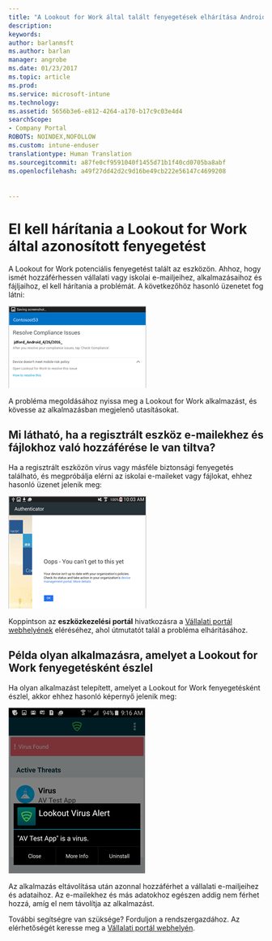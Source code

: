```yaml
---
title: "A Lookout for Work által talált fenyegetések elhárítása Android rendszeren | Microsoft Docs"
description: 
keywords: 
author: barlanmsft
ms.author: barlan
manager: angrobe
ms.date: 01/23/2017
ms.topic: article
ms.prod: 
ms.service: microsoft-intune
ms.technology: 
ms.assetid: 5656b3e6-e812-4264-a170-b17c9c03e4d4
searchScope:
- Company Portal
ROBOTS: NOINDEX,NOFOLLOW
ms.custom: intune-enduser
translationtype: Human Translation
ms.sourcegitcommit: a87fe0cf9591040f1455d71b1f40cd0705ba8abf
ms.openlocfilehash: a49f27dd42d2c9d16be49cb222e56147c4699208


---
```


# <a name="you-need-to-resolve-a-threat-found-by-lookout-for-work"></a>El kell hárítania a Lookout for Work által azonosított fenyegetést

A Lookout for Work potenciális fenyegetést talált az eszközön. Ahhoz, hogy ismét hozzáférhessen vállalati vagy iskolai e-mailjeihez, alkalmazásaihoz és fájljaihoz, el kell hárítania a problémát. A következőhöz hasonló üzenetet fog látni:

![A Lookout for Work fenyegetést talált az eszközön](./media/lookout-threat-found-android.png)

A probléma megoldásához nyissa meg a Lookout for Work alkalmazást, és kövesse az alkalmazásban megjelenő utasításokat.

## <a name="what-you-might-see-if-your-enrolled-device-is-blocked-from-accessing-email-or-files"></a>Mi látható, ha a regisztrált eszköz e-mailekhez és fájlokhoz való hozzáférése le van tiltva?

Ha a regisztrált eszközön vírus vagy másféle biztonsági fenyegetés található, és megpróbálja elérni az iskolai e-maileket vagy fájlokat, ehhez hasonló üzenet jelenik meg:

![A Lookout for Work hibaüzenete és hivatkozás a Vállalati portál webhelyére](./media/lookout-go-to-device-management-portal-android.png)

Koppintson az **eszközkezelési portál** hivatkozásra a [Vállalati portál webhelyének](http://portal.manage.microsoft.com) eléréséhez, ahol útmutatót talál a probléma elhárításához.

## <a name="example-of-an-app-that-lookout-for-work-sees-as-a-threat"></a>Példa olyan alkalmazásra, amelyet a Lookout for Work fenyegetésként észlel

Ha olyan alkalmazást telepített, amelyet a Lookout for Work fenyegetésként észlel, akkor ehhez hasonló képernyő jelenik meg:

![példa a Lookout for Work vírusriasztási üzenetére](./media/lookout-virus-alert-android.png)

Az alkalmazás eltávolítása után azonnal hozzáférhet a vállalati e-mailjeihez és adataihoz. Az e-mailekhez és más adatokhoz egészen addig nem férhet hozzá, amíg el nem távolítja az alkalmazást.

További segítségre van szüksége? Forduljon a rendszergazdához. Az elérhetőségét keresse meg a [Vállalati portál webhelyén](http://portal.manage.microsoft.com).



<!--HONumber=Jan17_HO4-->



